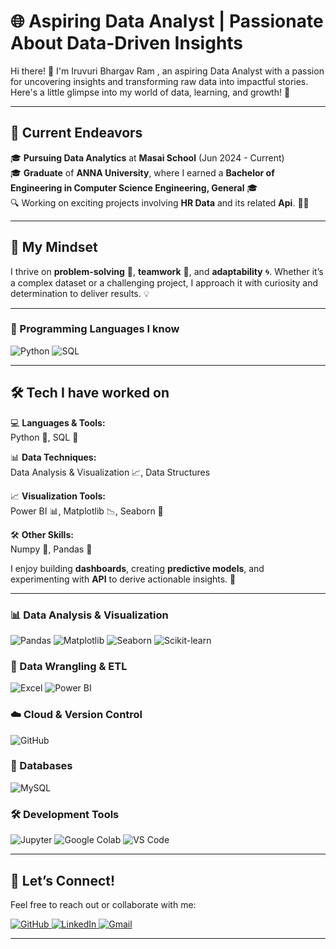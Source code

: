 # 🌐 Aspiring Data Analyst | Passionate About Data-Driven Insights  
Hi there! 👋 I'm Iruvuri Bhargav Ram , an aspiring Data Analyst with a passion for uncovering insights and transforming raw data into impactful stories. Here's a little glimpse into my world of data, learning, and growth! 🌟

---
## 🌱 Current Endeavors  
🎓 **Pursuing Data Analytics** at **Masai School** (Jun 2024 - Current)  
🎓 **Graduate** of **ANNA University**, where I earned a **Bachelor of Engineering in Computer Science Engineering, General** 🎓  
🔍 Working on exciting projects involving **HR Data** and its related **Api**. 🕵️‍♂️ 

---

## 🧠 My Mindset  
I thrive on **problem-solving** 🧩, **teamwork** 🤝, and **adaptability** 🌀. Whether it’s a complex dataset or a challenging project, I approach it with curiosity and determination to deliver results. 💡 

---

### 🔧 Programming Languages I know
<div>
  <img src="https://img.shields.io/badge/Python-3776AB?style=for-the-badge&logo=python&logoColor=white" alt="Python"/>
  <img src="https://img.shields.io/badge/SQL-336791?style=for-the-badge&logo=microsoft-sql-server&logoColor=white" alt="SQL"/>
</div>

---

## 🛠️ Tech I have worked on 
💻 **Languages & Tools:**  
Python 🐍, SQL 💾

📊 **Data Techniques:**  
Data Analysis & Visualization 📈, Data Structures

📈 **Visualization Tools:**  
Power BI 📊, Matplotlib 📉, Seaborn 🎨  

🛠️ **Other Skills:**  
Numpy 🧮, Pandas 🐼  

I enjoy building **dashboards**, creating **predictive models**, and experimenting with **API** to derive actionable insights. 🤖  

---

### 📊 Data Analysis & Visualization  
<div>
  <img src="https://img.shields.io/badge/Pandas-150458?style=for-the-badge&logo=pandas&logoColor=white" alt="Pandas"/>
  <img src="https://img.shields.io/badge/Matplotlib-013243?style=for-the-badge&logo=matplotlib&logoColor=white" alt="Matplotlib"/>
  <img src="https://img.shields.io/badge/Seaborn-3776AB?style=for-the-badge&logo=python&logoColor=white" alt="Seaborn"/>
  <img src="https://img.shields.io/badge/ScikitLearn-F7931E?style=for-the-badge&logo=scikit-learn&logoColor=white" alt="Scikit-learn"/>
</div>

### 🧹 Data Wrangling & ETL  
<div>
  <img src="https://img.shields.io/badge/Excel-217346?style=for-the-badge&logo=microsoft-excel&logoColor=white" alt="Excel"/>
  <img src="https://img.shields.io/badge/PowerBI-F2C811?style=for-the-badge&logo=power-bi&logoColor=black" alt="Power BI"/>
</div>

### ☁️ Cloud & Version Control  
<div>
  <img src="https://img.shields.io/badge/GitHub-181717?style=for-the-badge&logo=github&logoColor=white" alt="GitHub"/>
</div>

### 📂 Databases  
<div>
  <img src="https://img.shields.io/badge/MySQL-4479A1?style=for-the-badge&logo=mysql&logoColor=white" alt="MySQL"/>
</div>

### 🛠 Development Tools  
<div>
  <img src="https://img.shields.io/badge/Jupyter-F37626?style=for-the-badge&logo=jupyter&logoColor=white" alt="Jupyter"/>
  <img src="https://img.shields.io/badge/GoogleColab-F9AB00?style=for-the-badge&logo=google-colab&logoColor=white" alt="Google Colab"/>
  <img src="https://img.shields.io/badge/VSCode-007ACC?style=for-the-badge&logo=visual-studio-code&logoColor=white" alt="VS Code"/>
</div>

---


## 🌱 Let’s Connect!  
Feel free to reach out or collaborate with me:  
<div>
  <a href="https://github.com/Bhargav-Ram-I">
    <img src="https://img.shields.io/badge/GitHub-181717?style=for-the-badge&logo=github&logoColor=white" alt="GitHub"/>
  </a>
  <a href="https://www.linkedin.com/in/bhargav-ram-iruvuri/">
    <img src="https://img.shields.io/badge/LinkedIn-0A66C2?style=for-the-badge&logo=linkedin&logoColor=white" alt="LinkedIn"/>
  </a>
  <a href="mailto:bhargavrami1997@gmail.com">
    <img src="https://img.shields.io/badge/Gmail-D14836?style=for-the-badge&logo=gmail&logoColor=white" alt="Gmail"/>
  </a>
</div>

--- 



